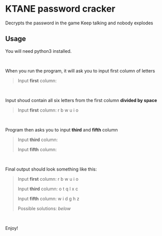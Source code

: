 # KTANE password cracker
Decrypts the password in the game Keep talking and nobody explodes

## Usage

You will need python3 installed.

<br>

When you run the program, it will ask you to input first column of letters
> Input **first** column:

<br>

Input shoud contain all six letters from the first column **divided by space**
> Input **first** column: r b w u i o

<br>

Program then asks you to input **third** and **fifth** column
> Input **third** column: <br>
>
> Input **fifth** column: 

<br>

Final output should look something like this:
> Input **first** column: r b w u i o
>
> Input **third** column: o t q l x c
>
> Input **fifth** column: w i d g h z
>
>
> Possible solutions: _below_

<br>

Enjoy!
